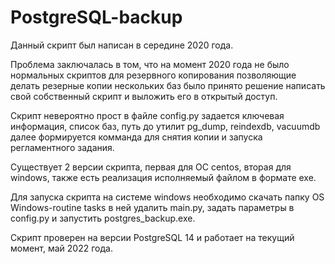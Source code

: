 # PostgreSQL-backup
Данный скрипт был написан в середине 2020 года.

Проблема заключалась в том, что на момент 2020 года не было нормальных скриптов 
для резервного копирования позволяющие делать резерные копии нескольких баз
было принято решение написать свой собственный скрипт и выложить его в открытый доступ.

Скрипт невероятно прост в файле config.py задается ключевая информация, список баз, 
путь до утилит pg_dump, reindexdb, vacuumdb далее формируется комманда для снятия копии и запуска регламентного задания.

Существует 2 версии скрипта, первая для ОС centos, вторая для windows, также есть реализация исполняемый файлом в формате exe.

Для запуска скрипта на системе windows необходимо скачать папку OS Windows-routine tasks в ней удалить main.py, задать параметры в config.py и запустить postgres_backup.exe.

Скрипт проверен на версии PostgreSQL 14 и работает на текущий момент, май 2022 года.